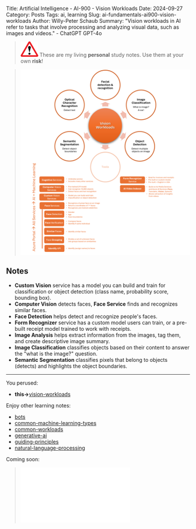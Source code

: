Title: Artificial Intelligence - AI-900 - Vision Workloads
Date: 2024-09-27
Category: Posts 
Tags: ai, learning
Slug: ai-fundamentals-ai900-vision-workloads
Author: Willy-Peter Schaub
Summary: "Vision workloads in AI refer to tasks that involve processing and analyzing visual data, such as images and videos." - ChatGPT GPT-4o

>
>![alert](../images/alert-tiny.png)
>These are my living **personal** study notes. Use them at your own **risk**!
>

> ![vision-workloads](../images/ai-fundamentals-ai900-vision-workloads.png) 

## Notes

- **Custom Vision** service has a model you can build and train for classification or object detection (class name, probability score, bounding box).
- **Computer Vision** detects faces, **Face Service** finds and recognizes similar faces.
- **Face Detection** helps detect and recognize people's faces.
- **Form Recognizer** service has a custom model users can train, or a pre-built receipt model trained to work with receipts.
- **Image Analysis** helps extract information from the images, tag them, and create descriptive image summary.
- **Image Classification** classifies objects based on their content to answer the "what is the image?" question.
- **Semantic Segmentation** classifies pixels that belong to objects (detects) and highlights the object boundaries.

---

You perused:

- **this->**[vision-workloads](/ai-fundamentals-ai900-vision-workloads.html)

Enjoy other learning notes:

- [bots](/ai-fundamentals-ai900-bots.html)
- [common-machine-learning-types](/ai-fundamentals-ai900-common-machine-learning-types.html)
- [common-workloads](/ai-fundamentals-ai900-common-workloads.html)
- [generative-ai](/ai-fundamentals-ai900-generative-ai.html)
- [guiding-principles](/ai-fundamentals-ai900-guiding-principles.html)
- [natural-language-processing](/ai-fundamentals-ai900-natural-language-processing.html)

Coming soon:

> ![ai-900 poster](../images/ai-fundamentals-ai900-poster.html)


